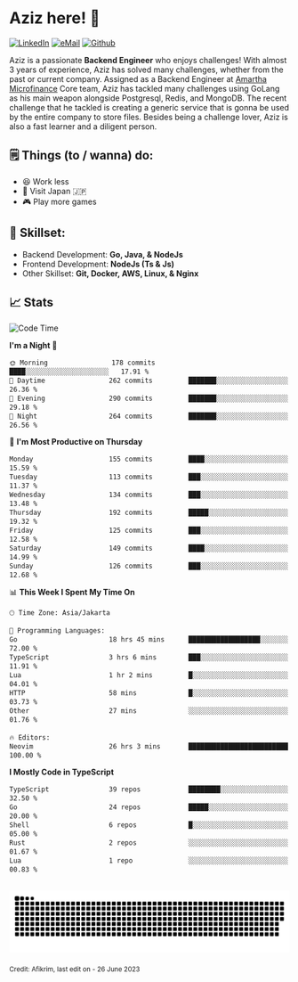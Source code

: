 # Aziz here! 👋

[![LinkedIn](https://img.shields.io/static/v1?message=afikrim&logo=linkedin&label=&color=0077B5&logoColor=white&labelColor=&style=for-the-badge)](https://www.linkedin.com/in/afikrim)
[![eMail](https://img.shields.io/static/v1?message=afikrim10@gmail.com&logo=gmail&label=&color=D14836&logoColor=white&labelColor=&style=for-the-badge)](mailto:afikrim10@gmail.com)
[![Github](https://komarev.com/ghpvc/?username=afikrim&label=Visitors&style=for-the-badge)](https://www.github.com/afikrim)

<!--Introduction-->
Aziz is a passionate **Backend Engineer** who enjoys challenges! With almost 3 years of experience, Aziz has solved many challenges, whether from the past or current company. Assigned as a Backend Engineer at [Amartha Microfinance](https://amartha.com) Core team, Aziz has tackled many challenges using GoLang as his main weapon alongside Postgresql, Redis, and MongoDB. The recent challenge that he tackled is creating a generic service that is gonna be used by the entire company to store files. Besides being a challenge lover, Aziz is also a fast learner and a diligent person.

<!--Things TODO-->
## 🗒️ Things (to / wanna) do:

- 😆 Work less
- 🚀 Visit Japan 🇯🇵
- 🎮 Play more games

<!--Skillset-->
## 🏅 Skillset:

- Backend Development: **Go, Java, & NodeJs**
- Frontend Development: **NodeJs (Ts & Js)**
- Other Skillset: **Git, Docker, AWS, Linux, & Nginx**

## 📈 Stats  

<!--START_SECTION:waka-->
![Code Time](http://img.shields.io/badge/Code%20Time-1%2C467%20hrs%2045%20mins-blue)

**I'm a Night 🦉** 

```text
🌞 Morning                178 commits         ████░░░░░░░░░░░░░░░░░░░░░   17.91 % 
🌆 Daytime                262 commits         ███████░░░░░░░░░░░░░░░░░░   26.36 % 
🌃 Evening                290 commits         ███████░░░░░░░░░░░░░░░░░░   29.18 % 
🌙 Night                  264 commits         ███████░░░░░░░░░░░░░░░░░░   26.56 % 
```
📅 **I'm Most Productive on Thursday** 

```text
Monday                   155 commits         ████░░░░░░░░░░░░░░░░░░░░░   15.59 % 
Tuesday                  113 commits         ███░░░░░░░░░░░░░░░░░░░░░░   11.37 % 
Wednesday                134 commits         ███░░░░░░░░░░░░░░░░░░░░░░   13.48 % 
Thursday                 192 commits         █████░░░░░░░░░░░░░░░░░░░░   19.32 % 
Friday                   125 commits         ███░░░░░░░░░░░░░░░░░░░░░░   12.58 % 
Saturday                 149 commits         ████░░░░░░░░░░░░░░░░░░░░░   14.99 % 
Sunday                   126 commits         ███░░░░░░░░░░░░░░░░░░░░░░   12.68 % 
```


📊 **This Week I Spent My Time On** 

```text
🕑︎ Time Zone: Asia/Jakarta

💬 Programming Languages: 
Go                       18 hrs 45 mins      ██████████████████░░░░░░░   72.00 % 
TypeScript               3 hrs 6 mins        ███░░░░░░░░░░░░░░░░░░░░░░   11.91 % 
Lua                      1 hr 2 mins         █░░░░░░░░░░░░░░░░░░░░░░░░   04.01 % 
HTTP                     58 mins             █░░░░░░░░░░░░░░░░░░░░░░░░   03.73 % 
Other                    27 mins             ░░░░░░░░░░░░░░░░░░░░░░░░░   01.76 % 

🔥 Editors: 
Neovim                   26 hrs 3 mins       █████████████████████████   100.00 % 
```

**I Mostly Code in TypeScript** 

```text
TypeScript               39 repos            ████████░░░░░░░░░░░░░░░░░   32.50 % 
Go                       24 repos            █████░░░░░░░░░░░░░░░░░░░░   20.00 % 
Shell                    6 repos             █░░░░░░░░░░░░░░░░░░░░░░░░   05.00 % 
Rust                     2 repos             ░░░░░░░░░░░░░░░░░░░░░░░░░   01.67 % 
Lua                      1 repo              ░░░░░░░░░░░░░░░░░░░░░░░░░   00.83 % 
```




<!--END_SECTION:waka-->


<br clear="both">

<div align="center">
  <img src="https://raw.githubusercontent.com/afikrim/afikrim/output/snake.svg" alt="Snake animation" />
</div>


<sub>Credit: Afikrim, last edit on - 26 June 2023</sub>
